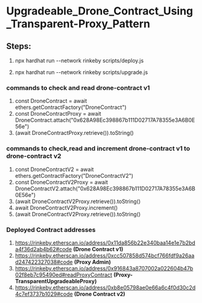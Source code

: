 # Upgradeable_Drone_Contract_Using_Transparent-Proxy_Pattern

## Steps:

1. npx hardhat run --network rinkeby scripts/deploy.js 

2. npx hardhat run --network rinkeby scripts/upgrade.js

### commands to check and read drone-contract v1

1. const DroneContract = await ethers.getContractFactory("DroneContract")
2. const DroneContractProxy = await DroneContract.attach("0x628A98Ec398867b111D02717A78355e3A6B0E56e")
3. (await DroneContractProxy.retrieve()).toString()

### commands to check,read and increment drone-contract v1 to drone-contract v2

1.  const DroneContractV2 = await ethers.getContractFactory("DroneContractV2")
2.  const DroneContractV2Proxy = await DroneContractV2.attach("0x628A98Ec398867b111D02717A78355e3A6B0E56e")
3.  (await DroneContractV2Proxy.retrieve()).toString()
4.  await DroneContractV2Proxy.increment()
5.  (await DroneContractV2Proxy.retrieve()).toString()


### Deployed Contract addresses

1. https://rinkeby.etherscan.io/address/0x11da856b22e340baa14e1e7b2bda4f36d2ab4b62#code **(Drone Contract v1)**
2. https://rinkeby.etherscan.io/address/0xcc507858d574bcf766fdf9a26aad247422327038#code **(Proxy Admin)**
3. https://rinkeby.etherscan.io/address/0x916843a8707002a022604b47b02f8eb7c95490ed#readProxyContract **(Proxy-TransparentUpgradeableProxy)**
4. https://rinkeby.etherscan.io/address/0xb8e05798ae0e66a6c4f0d30c2d4c7ef3737b1029#code **(Drone Contract v2)**




